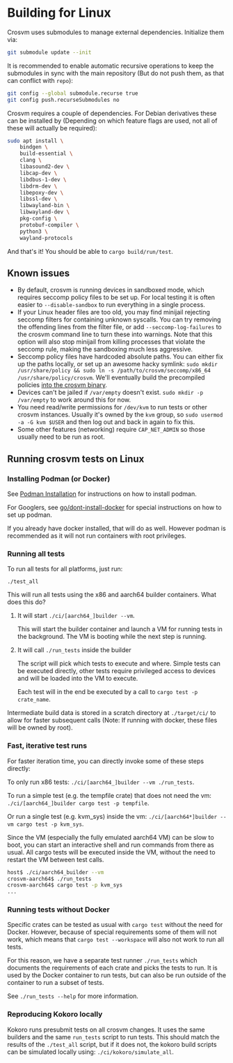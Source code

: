 # Building for Linux

Crosvm uses submodules to manage external dependencies. Initialize them via:

```sh
git submodule update --init
```

It is recommended to enable automatic recursive operations to keep the
submodules in sync with the main repository (But do not push them, as that can
conflict with `repo`):

```sh
git config --global submodule.recurse true
git config push.recurseSubmodules no
```

Crosvm requires a couple of dependencies. For Debian derivatives these can be
installed by (Depending on which feature flags are used, not all of these will
actually be required):

```sh
sudo apt install \
    bindgen \
    build-essential \
    clang \
    libasound2-dev \
    libcap-dev \
    libdbus-1-dev \
    libdrm-dev \
    libepoxy-dev \
    libssl-dev \
    libwayland-bin \
    libwayland-dev \
    pkg-config \
    protobuf-compiler \
    python3 \
    wayland-protocols
```

And that's it! You should be able to `cargo build/run/test`.

## Known issues

-   By default, crosvm is running devices in sandboxed mode, which requires
    seccomp policy files to be set up. For local testing it is often easier to
    `--disable-sandbox` to run everything in a single process.
-   If your Linux header files are too old, you may find minijail rejecting
    seccomp filters for containing unknown syscalls. You can try removing the
    offending lines from the filter file, or add `--seccomp-log-failures` to the
    crosvm command line to turn these into warnings. Note that this option will
    also stop minijail from killing processes that violate the seccomp rule,
    making the sandboxing much less aggressive.
-   Seccomp policy files have hardcoded absolute paths. You can either fix up
    the paths locally, or set up an awesome hacky symlink: `sudo mkdir
    /usr/share/policy && sudo ln -s /path/to/crosvm/seccomp/x86_64
    /usr/share/policy/crosvm`. We'll eventually build the precompiled policies
    [into the crosvm binary](http://crbug.com/1052126).
-   Devices can't be jailed if `/var/empty` doesn't exist. `sudo mkdir -p
    /var/empty` to work around this for now.
-   You need read/write permissions for `/dev/kvm` to run tests or other crosvm
    instances. Usually it's owned by the `kvm` group, so `sudo usermod -a -G kvm
    $USER` and then log out and back in again to fix this.
-   Some other features (networking) require `CAP_NET_ADMIN` so those usually
    need to be run as root.

## Running crosvm tests on Linux

### Installing Podman (or Docker)

See [Podman Installation](https://podman.io/getting-started/installation) for
instructions on how to install podman.

For Googlers, see [go/dont-install-docker](http://go/dont-install-docker) for
special instructions on how to set up podman.

If you already have docker installed, that will do as well. However podman is
recommended as it will not run containers with root privileges.

### Running all tests

To run all tests for all platforms, just run:

```
./test_all
```

This will run all tests using the x86 and aarch64 builder containers. What does
this do?

1.  It will start `./ci/[aarch64_]builder --vm`.

    This will start the builder container and launch a VM for running tests in
    the background. The VM is booting while the next step is running.

2.  It will call `./run_tests` inside the builder

    The script will pick which tests to execute and where. Simple tests can be
    executed directly, other tests require privileged access to devices and will
    be loaded into the VM to execute.

    Each test will in the end be executed by a call to `cargo test -p
    crate_name`.

Intermediate build data is stored in a scratch directory at `./target/ci/` to
allow for faster subsequent calls (Note: If running with docker, these files
will be owned by root).

### Fast, iterative test runs

For faster iteration time, you can directly invoke some of these steps directly:

To only run x86 tests: `./ci/[aarch64_]builder --vm ./run_tests`.

To run a simple test (e.g. the tempfile crate) that does not need the vm:
`./ci/[aarch64_]builder cargo test -p tempfile`.

Or run a single test (e.g. kvm_sys) inside the vm: `./ci/[aarch64*]builder --vm
cargo test -p kvm_sys`.

Since the VM (especially the fully emulated aarch64 VM) can be slow to boot, you
can start an interactive shell and run commands from there as usual. All cargo
tests will be executed inside the VM, without the need to restart the VM between
test calls.

```sh
host$ ./ci/aarch64_builder --vm
crosvm-aarch64$ ./run_tests
crosvm-aarch64$ cargo test -p kvm_sys
...
```

### Running tests without Docker

Specific crates can be tested as usual with `cargo test` without the need for
Docker. However, because of special requirements some of them will not work,
which means that `cargo test --workspace` will also not work to run all tests.

For this reason, we have a separate test runner `./run_tests` which documents
the requirements of each crate and picks the tests to run. It is used by the
Docker container to run tests, but can also be run outside of the container to
run a subset of tests.

See `./run_tests --help` for more information.

### Reproducing Kokoro locally

Kokoro runs presubmit tests on all crosvm changes. It uses the same builders and
the same `run_tests` script to run tests. This should match the results of the
`./test_all` script, but if it does not, the kokoro build scripts can be
simulated locally using: `./ci/kokoro/simulate_all`.
